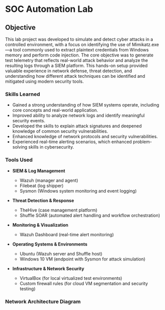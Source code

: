 # SOC Automation Lab

## Objective

This lab project was developed to simulate and detect cyber attacks in a controlled environment, with a focus on identifying the use of Mimikatz.exe—a tool commonly used to extract plaintext credentials from Windows memory and perform code injection. The core objective was to generate test telemetry that reflects real-world attack behavior and analyze the resulting logs through a SIEM platform. This hands-on setup provided valuable experience in network defense, threat detection, and understanding how different attack techniques can be identified and mitigated using modern security tools.

### Skills Learned

- Gained a strong understanding of how SIEM systems operate, including core concepts and real-world application.
- Improved ability to analyze network logs and identify meaningful security events.
- Developed the skills to explain attack signatures and deepened knowledge of common security vulnerabilities.
- Enhanced knowledge of network protocols and security vulnerabilities.
- Experienced real-time alerting scenarios, which enhanced problem-solving skills in cybersecurity.

### Tools Used

- **SIEM & Log Management**  
  - Wazuh (manager and agent)  
  - Filebeat (log shipper)  
  - Sysmon (Windows system monitoring and event logging)

- **Threat Detection & Response**  
  - TheHive (case management platform)  
  - Shuffle SOAR (automated alert handling and workflow orchestration)

- **Monitoring & Visualization**  
  - Wazuh Dashboard (real-time alert monitoring)

- **Operating Systems & Environments**  
  - Ubuntu (Wazuh server and Shuffle host)  
  - Windows 10 VM (endpoint with Sysmon for attack simulation)

- **Infrastructure & Network Security**  
  - VirtualBox (for local virtualized test environments)  
  - Custom firewall rules (for cloud VM segmentation and security testing)

### Network Architecture Diagram

